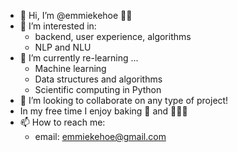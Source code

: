 - 👋 Hi, I’m @emmiekehoe 👩🏻
- 👀 I’m interested in:
  - backend, user experience, algorithms 
  - NLP and NLU
- 🌱 I’m currently re-learning ...
  - Machine learning
  - Data structures and algorithms
  - Scientific computing in Python
- 💞️ I’m looking to collaborate on any type of project!
- In my free time I enjoy baking 🍪  and 🏃🏻‍♀️ 
- 📫 How to reach me:
  - email: emmiekehoe@gmail.com

<!---
emmiekehoe/emmiekehoe is a ✨ special ✨ repository because its `README.md` (this file) appears on your GitHub profile.
You can click the Preview link to take a look at your changes.
--->
